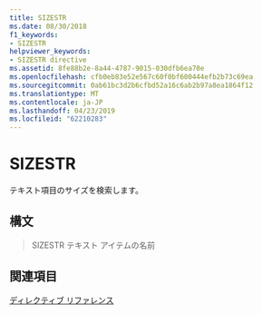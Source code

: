```yaml
---
title: SIZESTR
ms.date: 08/30/2018
f1_keywords:
- SIZESTR
helpviewer_keywords:
- SIZESTR directive
ms.assetid: 8fe88b2e-8a44-4787-9015-030dfb6ea70e
ms.openlocfilehash: cfb0eb83e52e567c60f0bf600444efb2b73c69ea
ms.sourcegitcommit: 0ab61bc3d2b6cfbd52a16c6ab2b97a8ea1864f12
ms.translationtype: MT
ms.contentlocale: ja-JP
ms.lasthandoff: 04/23/2019
ms.locfileid: "62210283"
---
```

# <a name="sizestr"></a>SIZESTR

テキスト項目のサイズを検索します。

## <a name="syntax"></a>構文

> SIZESTR テキスト アイテムの名前

## <a name="see-also"></a>関連項目

[ディレクティブ リファレンス](../../assembler/masm/directives-reference.md)<br/>